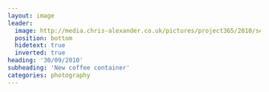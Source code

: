 ```yaml
---
layout: image
leader:
  image: http://media.chris-alexander.co.uk/pictures/project365/2010/sep/30/300910.jpg
  position: bottom
  hidetext: true
  inverted: true
heading: '30/09/2010'
subheading: 'New coffee container'
categories: photography
---
```

